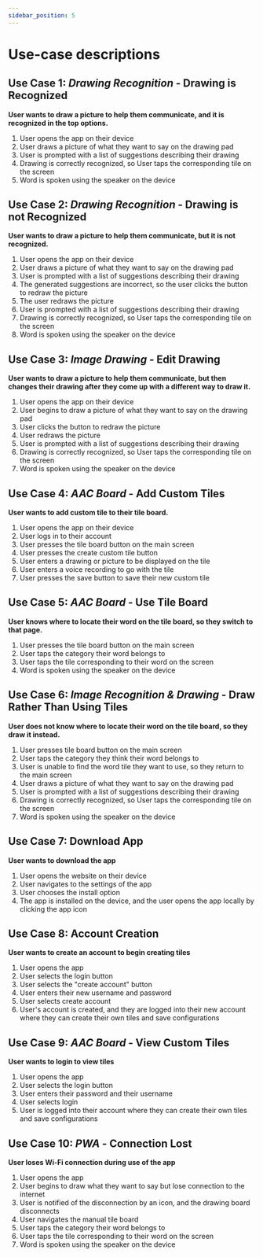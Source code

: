 ```yaml
---
sidebar_position: 5
---
```


# Use-case descriptions

## Use Case 1: *Drawing Recognition* - Drawing is Recognized
**User wants to draw a picture to help them communicate, and it is recognized in the top options.**
1. User opens the app on their device
2. User draws a picture of what they want to say on the drawing pad
3. User is prompted with a list of suggestions describing their drawing
5. Drawing is correctly recognized, so User taps the corresponding tile on the screen
6. Word is spoken using the speaker on the device

## Use Case 2: *Drawing Recognition* - Drawing is not Recognized
**User wants to draw a picture to help them communicate, but it is not recognized.**
1. User opens the app on their device
2. User draws a picture of what they want to say on the drawing pad
3. User is prompted with a list of suggestions describing their drawing
4. The generated suggestions are incorrect, so the user clicks the button to redraw the picture
5. The user redraws the picture
6. User is prompted with a list of suggestions describing their drawing
7. Drawing is correctly recognized, so User taps the corresponding tile on the screen
8. Word is spoken using the speaker on the device

## Use Case 3: *Image Drawing* - Edit Drawing
**User wants to draw a picture to help them communicate, but then changes their drawing after they come up with a different way to draw it.**
1. User opens the app on their device
2. User begins to draw a picture of what they want to say on the drawing pad
3. User clicks the button to redraw the picture
4. User redraws the picture
5. User is prompted with a list of suggestions describing their drawing
6. Drawing is correctly recognized, so User taps the corresponding tile on the screen
7. Word is spoken using the speaker on the device

## Use Case 4: *AAC Board* - Add Custom Tiles
**User wants to add custom tile to their tile board.**
1. User opens the app on their device
2. User logs in to their account
3. User presses the tile board button on the main screen
4. User presses the create custom tile button
5. User enters a drawing or picture to be displayed on the tile
6. User enters a voice recording to go with the tile
7. User presses the save button to save their new custom tile
 
## Use Case 5: *AAC Board* - Use Tile Board
**User knows where to locate their word on the tile board, so they switch to that page.**
1. User presses the tile board button on the main screen
2. User taps the category their word belongs to 
3. User taps the tile corresponding to their word on the screen
4. Word is spoken using the speaker on the device

## Use Case 6: *Image Recognition & Drawing* - Draw Rather Than Using Tiles
**User does not know where to locate their word on the tile board, so they draw it instead.**
1. User presses tile board button on the main screen
2. User taps the category they think their word belongs to 
3. User is unable to find the word tile they want to use, so they return to the main screen
4. User draws a picture of what they want to say on the drawing pad
5. User is prompted with a list of suggestions describing their drawing
6. Drawing is correctly recognized, so User taps the corresponding tile on the screen
7. Word is spoken using the speaker on the device

## Use Case 7: Download App
**User wants to download the app**
1. User opens the website on their device
2. User navigates to the settings of the app
3. User chooses the install option
4. The app is installed on the device, and the user opens the app locally by clicking the app icon

## Use Case 8: Account Creation
**User wants to create an account to begin creating tiles**
1. User opens the app
2. User selects the login button
3. User selects the "create account" button
4. User enters their new username and password
5. User selects create account
6. User's account is created, and they are logged into their new account where they can create their own tiles and save configurations

## Use Case 9: *AAC Board* - View Custom Tiles
**User wants to login to view tiles**
1. User opens the app
2. User selects the login button
3. User enters their password and their username
4. User selects login
5. User is logged into their account where they can create their own tiles and save configurations

## Use Case 10: *PWA* - Connection Lost
**User loses Wi-Fi connection during use of the app**
1. User opens the app
2. User begins to draw what they want to say but lose connection to the internet
3. User is notified of the disconnection by an icon, and the drawing board disconnects
4. User navigates the manual tile board 
5. User taps the category their word belongs to 
6. User taps the tile corresponding to their word on the screen
7. Word is spoken using the speaker on the device
